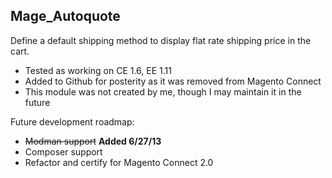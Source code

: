 Mage_Autoquote
---------------

Define a default shipping method to display flat rate shipping price in the cart.

 - Tested as working on CE 1.6, EE 1.11
 - Added to Github for posterity as it was removed from Magento Connect
 - This module was not created by me, though I may maintain it in the future


Future development roadmap:

 - <s>Modman support</s> **Added 6/27/13**
 - Composer support
 - Refactor and certify for Magento Connect 2.0
